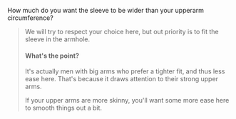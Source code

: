 
How much do you want the sleeve to be wider than your upperarm circumference?

> We will try to respect your choice here, but out priority is to fit the sleeve in the armhole.
> 
> #### What's the point?
> 
> It's actually men with big arms who prefer a tighter fit, and thus less ease here. That's because it draws attention to their strong upper arms.
> 
> If your upper arms are more skinny, you'll want some more ease here to smooth things out a bit.
